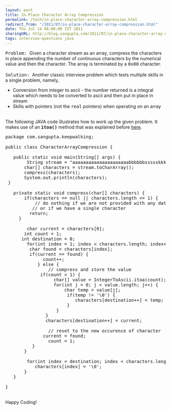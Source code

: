 ```yaml
---
layout: post
title: In-Place Character Array Compression
permalink: /tech/in-place-character-array-compression.html
redirect_from: "/2011/07/in-place-character-array-compression.html"
date: Thu Jul 14 08:00:00 IST 2011
sharingURL: http://blog.sangupta.com/2011/07/in-place-character-array-compression.html
tags: interview-questions java
---
```


<tt>Problem: </tt>Given a character stream as an array, compress the characters in place appending the number of continuous characters by the numerical value and then the character. The array is terminated by a 
<tt>0x00</tt> character.
<br>
<br>
<tt>Solution: </tt>Another classic interview problem which tests multiple skills in a single problem, namely,
<br>
<ul>
    <li>Conversion from integer to ascii - the number returned is a integral value which needs to be converted to ascii and then put in place in stream</li>
    <li>Skills with pointers (not the <tt>real</tt> pointers) when operating on an array</li>
</ul>
<br>The following JAVA code illustrates how to work up the given problem. It makes use of an 
<tt><b>itoa()</b></tt> method that was explained before 
<a href="">here</a>.
<br>
<pre class="brush:java">package com.sangupta.keepwalking;<br><br>public class CharacterArrayCompression {<br><br>	public static void main(String[] args) {<br>		String stream = "aaaaaaaaaaaaaaaaaaaaabbbbbbssssskkkkjkkdkksdkkkdeeeekkllsssiii";<br>		char[] characters = stream.toCharArray();<br>		compress(characters);<br>		System.out.println(characters);<br>	}<br><br>	private static void compress(char[] characters) {<br>		if(characters == null || characters.length &lt;= 1) {<br>			// do nothing if we are not provided with any data<br>			// or if we have a single character<br>			return;<br>		}<br>		<br>		char current = characters[0];<br>		int count = 1;<br>		int destination = 0;<br>		for(int index = 1; index &lt; characters.length; index++) {<br>			char found = characters[index];<br>			if(current == found) {<br>				count++;<br>			} else {<br>				// compress and store the value<br>				if(count &gt; 1) {<br>					char[] value = IntegerToAscii.itoa(count);<br>					for(int j = 0; j &lt; value.length; j++) {<br>						char temp = value[j];<br>						if(temp != '\0') {<br>							characters[destination++] = temp;<br>						}<br>					}<br>				}<br>				characters[destination++] = current;<br>				<br>				// reset to the new occurence of character<br>				current = found;<br>				count = 1;<br>			}<br>		}<br>		<br>		for(int index = destination; index &lt; characters.length; index++) {<br>			characters[index] = '\0';<br>		}<br>	}<br><br>}</pre>
<br>Happy Coding!
<br>
